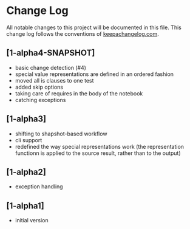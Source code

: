 # Change Log
All notable changes to this project will be documented in this file. This change log follows the conventions of [keepachangelog.com](http://keepachangelog.com/).

## [1-alpha4-SNAPSHOT]
- basic change detection (#4)
- special value representations are defined in an ordered fashion
- moved all is clauses to one test
- added skip options
- taking care of requires in the body of the notebook
- catching exceptions

## [1-alpha3]
- shifting to shapshot-based workflow
- cli support
- redefined the way special representations work (the representation functionn is applied to the source result, rather than to the output)

## [1-alpha2]
- exception handling

## [1-alpha1]
- initial version
